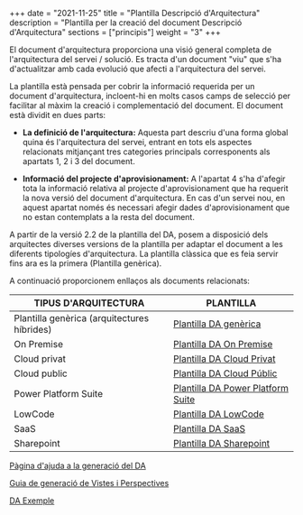 +++
date        = "2021-11-25"
title       = "Plantilla Descripció d'Arquitectura"
description = "Plantilla per la creació del document Descripció d'Arquitectura"
sections    = ["principis"]
weight      = "3"
+++

El document d'arquitectura proporciona una visió general completa de l'arquitectura del servei / solució. Es tracta d'un document "viu" que s'ha d'actualitzar amb cada evolució que afecti a l'arquitectura del servei.

La plantilla està pensada per cobrir la informació requerida per un document d'arquitectura, incloent-hi en molts casos camps de selecció per facilitar al màxim la creació i complementació del document. 
El document està dividit en dues parts:

- **La definició de l'arquitectura:** Aquesta part descriu d'una forma global quina és l'arquitectura del servei, entrant en tots els aspectes relacionats mitjançant tres categories principals corresponents als apartats 1, 2 i 3 del document.

- **Informació del projecte d'aprovisionament:** A l'apartat 4 s'ha d'afegir tota la informació relativa al projecte d'aprovisionament que ha requerit la nova versió del document d'arquitectura. En cas d'un servei nou, en aquest apartat només és necessari afegir dades d'aprovisionament que no estan contemplats a la resta del document.

A partir de la versió 2.2 de la plantilla del DA, posem a disposició dels arquitectes diverses versions de la plantilla per adaptar el document a les diferents tipologíes d'arquitectura. La plantilla clàssica que es feia servir fins ara es la primera (Plantilla genèrica).

A continuació proporcionem enllaços als documents relacionats:

| TIPUS D'ARQUITECTURA | PLANTILLA |
| --- | --- |
| Plantilla genèrica (arquitectures híbrides) | [Plantilla DA genèrica](/related/da/Plantilla_DA_Híbrid_DT_DAQ_V2.3.docx) |
| On Premise | [Plantilla DA On Premise](/related/da/Plantilla_DA_OnPremise_DT_DAQ_V2.3.docx) |
| Cloud privat | [Plantilla DA Cloud Privat](/related/da/Plantilla_DA_CloudPrivat_DT_DAQ_V2.3.docx) |
| Cloud public | [Plantilla DA Cloud Públic](/related/da/Plantilla_DA_CloudPublic_DT_DAQ_V2.3.docx) |
| Power Platform Suite | [Plantilla DA Power Platform Suite](/related/da/Plantilla_DA_PowerPlatform_DT_DAQ_V2.3.docx) |
| LowCode | [Plantilla DA LowCode](/related/da/Plantilla_DA_LowCode_DT_DAQ_V2.3.docx) |
| SaaS | [Plantilla DA SaaS](/related/da/Plantilla_DA_SaaS_DT_DAQ_V2.3.docx) |
| Sharepoint | [Plantilla DA Sharepoint](/related/da/Plantilla_DA_Sharepoint_DT_DAQ_V2.3.docx) |

[Pàgina d'ajuda a la generació del DA](https://canigo.ctti.gencat.cat/arquitectura/ajuda_da/)

[Guia de generació de Vistes i Perspectives](/related/da/Guia_vistes_DA.pdf)

[DA Exemple](/related/da/Exemple_DA_1.0.docx)
